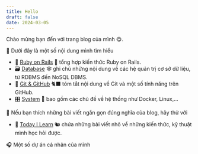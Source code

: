 ```yaml
---
title: Hello
draft: false
date: 2024-03-05
---
```


Chào mừng bạn đến với trang blog của mình 😋.

🚩 Dưới đây là một số nội dung mình tìm hiểu

- 💎 [Ruby on Rails](ror/) 🦒 tổng hợp kiến thức Ruby on Rails.
- 🗃 [Database](database/) 🕸 ghi chú những nội dung về các hệ quản trị cơ sở dữ liệu, từ RDBMS đến NoSQL DBMS.
- 🧰 [Git & GitHub](git/) 🐈‍⬛ tóm tắt nội dung về Git và một số tính năng trên GitHub.
- 🎛 [System](system/) 🦈 bao gồm các chủ đề về hệ thống như Docker, Linux,...

📢 Nếu bạn thích những bài viết ngắn gọn đúng nghĩa của blog, hãy thử với

- 🌾 [Today I Learn](til/) 🐿 chứa những bài viết nhỏ về những kiến thức, kỹ thuật mình học hỏi được.

🎧 Một số dự án cá nhân của mình
